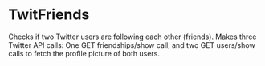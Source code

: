 # TwitFriends

Checks if two Twitter users are following each other (friends).
Makes three Twitter API calls: One GET friendships/show call, and two GET users/show calls to fetch the profile picture of both users.
 
